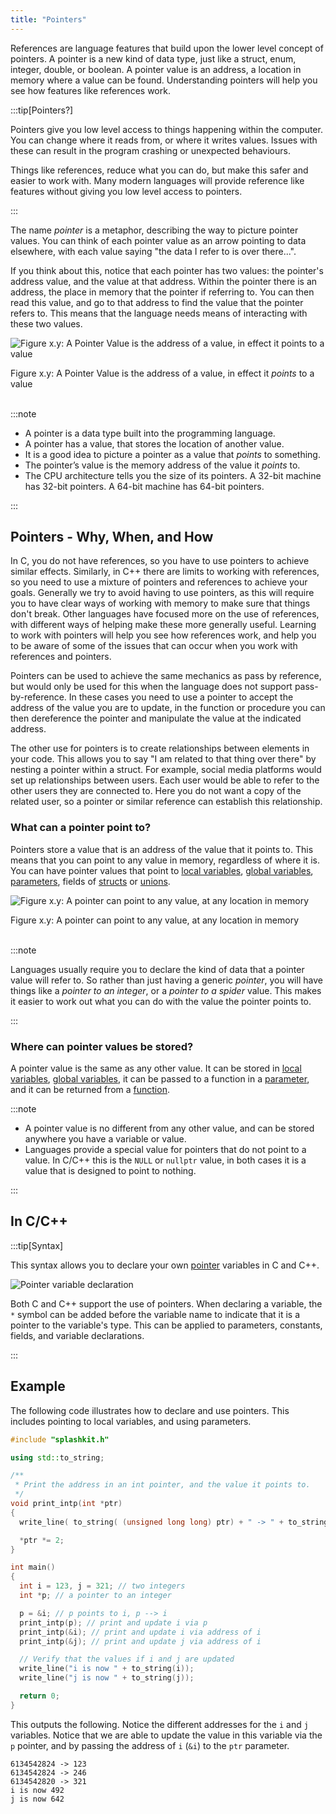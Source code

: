 ```yaml
---
title: "Pointers"
---
```


References are language features that build upon the lower level concept of pointers. A pointer is a new kind of data type, just like a struct, enum, integer, double, or boolean. A pointer value is an address, a location in memory where a value can be found. Understanding pointers will help you see how features like references work.

:::tip[Pointers?]

Pointers give you low level access to things happening within the computer. You can change where it reads from, or where it writes values. Issues with these can result in the program crashing or unexpected behaviours.

Things like references, reduce what you can do, but make this safer and easier to work with. Many modern languages will provide reference like features without giving you low level access to pointers.

:::

The name *pointer* is a metaphor, describing the way to picture pointer values. You can think of each pointer value as an arrow pointing to data elsewhere, with each value saying "the data I refer to is over there...".

If you think about this, notice that each pointer has two values: the pointer's address value, and the value at that address. Within the pointer there is an address, the place in memory that the pointer if referring to. You can then read this value, and go to that address to find the value that the pointer refers to. This means that the language needs means of interacting with these two values.

<a id="FigurePointerDefinition"></a>

![Figure x.y: A Pointer Value is the address of a value, in effect it points to a value](./images/pointer-what-is-it.png "A Pointer Value is the address of a value, in effect it points to a value")
<div class="caption"><span class="caption-figure-nbr">Figure x.y: </span>A Pointer Value is the address of a value, in effect it <em>points</em> to a value</div><br/>

:::note

- A pointer is a data type built into the programming language.
- A pointer has a value, that stores the location of another value.
- It is a good idea to picture a pointer as a value that *points* to something.
- The pointer’s value is the memory address of the value it *points* to.
- The CPU architecture tells you the size of its pointers. A 32-bit machine has 32-bit pointers. A 64-bit machine has 64-bit pointers.

:::

## Pointers - Why, When, and How

In C, you do not have references, so you have to use pointers to achieve similar effects. Similarly, in C++ there are limits to working with references, so you need to use a mixture of pointers and references to achieve your goals. Generally we try to avoid having to use pointers, as this will require you to have clear ways of working with memory to make sure that things don't break. Other languages have focused more on the use of references, with different ways of helping make these more generally useful. Learning to work with pointers will help you see how references work, and help you to be aware of some of the issues that can occur when you work with references and pointers.

Pointers can be used to achieve the same mechanics as pass by reference, but would only be used for this when the language does not support pass-by-reference. In these cases you need to use a pointer to accept the address of the value you are to update, in the function or procedure you can then dereference the pointer and manipulate the value at the indicated address.

The other use for pointers is to create relationships between elements in your code. This allows you to say "I am related to that thing over there" by nesting a pointer within a struct. For example, social media platforms would set up relationships between users. Each user would be able to refer to the other users they are connected to. Here you do not want a copy of the related user, so a pointer or similar reference can establish this relationship.

### What can a pointer point to?

Pointers store a value that is an address of the value that it points to. This means that you can point to any value in memory, regardless of where it is. You can have pointer values that point to [local variables](../../../2-organising-code/1-concepts/03-local-variable), [global variables](../../../2-organising-code/1-concepts/06-global-variables), [parameters](../../../2-organising-code/1-concepts/04-parameter), fields of [structs](../../../3-structuring-data/1-concepts/03-01-struct) or [unions](../../../3-structuring-data/1-concepts/03-05-union).

<a id="FigurePointerAccessHeap"></a>

![Figure x.y: A pointer can point to any value, at any location in memory](./images/pointers-what-can-they-point-to.png "A pointer can point to any value, at any location in memory")
<div class="caption"><span class="caption-figure-nbr">Figure x.y: </span>A pointer can point to any value, at any location in memory</div><br/>

:::note

Languages usually require you to declare the kind of data that a pointer value will refer to. So rather than just having a generic *pointer*, you will have things like a *pointer to an integer*, or a *pointer to a spider* value. This makes it easier to work out what you can do with the value the pointer points to.

:::

### Where can pointer values be stored?

A pointer value is the same as any other value. It can be stored in [local variables](../../../2-organising-code/1-concepts/03-local-variable), [global variables](../../../2-organising-code/1-concepts/06-global-variables), it can be passed to a function in a [parameter](../../../2-organising-code/1-concepts/04-parameter), and it can be returned from a [function](../../../2-organising-code/1-concepts/04-function-decl).

:::note

- A pointer value is no different from any other value, and can be stored anywhere you have a variable or value.
- Languages provide a special value for pointers that do not point to a value. In C/C++ this is the `NULL` or `nullptr` value, in both cases it is a value that is designed to point to nothing.

:::

## In C/C++

:::tip[Syntax]
<!-- TODO: Fix dead link -->
This syntax allows you to declare your own [pointer](../02-pointer) variables in C and C++.

![Pointer variable declaration](./images/pointer-decl.png)

Both C and C++ support the use of pointers. When declaring a variable, the `*` symbol can be added before the variable name to indicate that it is a pointer to the variable's type. This can be applied to parameters, constants, fields, and variable declarations.

:::

## Example

The following code illustrates how to declare and use pointers. This includes pointing to local variables, and using parameters.

```cpp
#include "splashkit.h"

using std::to_string;

/**
 * Print the address in an int pointer, and the value it points to.
 */
void print_intp(int *ptr)
{
  write_line( to_string( (unsigned long long) ptr) + " -> " + to_string(*ptr));

  *ptr *= 2;
}

int main()
{
  int i = 123, j = 321; // two integers
  int *p; // a pointer to an integer

  p = &i; // p points to i, p --> i
  print_intp(p); // print and update i via p
  print_intp(&i); // print and update i via address of i
  print_intp(&j); // print and update j via address of i

  // Verify that the values if i and j are updated
  write_line("i is now " + to_string(i));
  write_line("j is now " + to_string(j));

  return 0;
}
```

This outputs the following. Notice the different addresses for the `i` and `j` variables. Notice that we are able to update the value in this variable via the `p` pointer, and by passing the address of `i` (`&i`) to the `ptr` parameter.

```
6134542824 -> 123
6134542824 -> 246
6134542820 -> 321
i is now 492
j is now 642
```
